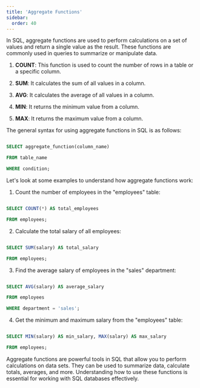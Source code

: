 ```yaml
---
title: 'Aggregate Functions'
sidebar:
  order: 40
---
```


 

In SQL, aggregate functions are used to perform calculations on a set of values and return a single value as the result. These functions are commonly used in queries to summarize or manipulate data.





1. **COUNT**: This function is used to count the number of rows in a table or a specific column.

2. **SUM**: It calculates the sum of all values in a column.

3. **AVG**: It calculates the average of all values in a column.

4. **MIN**: It returns the minimum value from a column.

5. **MAX**: It returns the maximum value from a column.





The general syntax for using aggregate functions in SQL is as follows:



```sql

SELECT aggregate_function(column_name)

FROM table_name

WHERE condition;

```





Let's look at some examples to understand how aggregate functions work:



1. Count the number of employees in the "employees" table:



```sql

SELECT COUNT(*) AS total_employees

FROM employees;

```



2. Calculate the total salary of all employees:



```sql

SELECT SUM(salary) AS total_salary

FROM employees;

```



3. Find the average salary of employees in the "sales" department:



```sql

SELECT AVG(salary) AS average_salary

FROM employees

WHERE department = 'sales';

```



4. Get the minimum and maximum salary from the "employees" table:



```sql

SELECT MIN(salary) AS min_salary, MAX(salary) AS max_salary

FROM employees;

```





Aggregate functions are powerful tools in SQL that allow you to perform calculations on data sets. They can be used to summarize data, calculate totals, averages, and more. Understanding how to use these functions is essential for working with SQL databases effectively.

